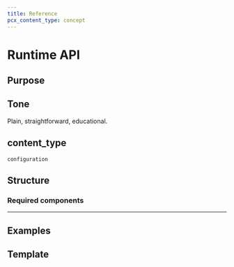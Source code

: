 ```yaml
---
title: Reference
pcx_content_type: concept
---
```


# Runtime API

## Purpose



## Tone

Plain, straightforward, educational.

## content_type

`configuration`

## Structure

### Required components

****

## Examples



## Template